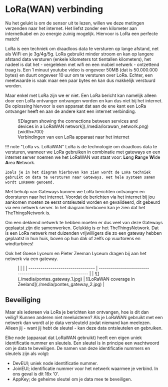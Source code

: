 # LoRa(WAN) verbinding

Nu het gelukt is om de sensor uit te lezen, willen we deze metingen verzenden naar het internet. Het liefst zonder een kilometer aan internetkabel en zo energie zuinig mogelijk. Hiervoor is LoRa een perfecte match!

LoRa is een techniek om draadloos data te versturen op lange afstand, net als WiFi en je 3g/4g/5g. LoRa gebruikt minder stroom en kan op langere afstand data versturen (enkele kilometers tot tientallen kilometers), het nadeel is dat het - vergeleken met wifi en een mobiel netwerk - ontzettend traag is. Een 1 minuut youtube video is ongeveer 50MB (dat is 50.000.000 bytes) en duurt ongeveer 10 uur om te versturen over LoRa. Echter, een meetwaarde is vaak maar een paar bytes en kan dus makkelijk verstuurd worden.

Maar enkel met LoRa zijn we er niet. Een LoRa bericht kan namelijk alleen door een LoRa ontvanger ontvangen worden en kan dus niet bij het internet. De oplossing hiervoor is een apparaat dat aan de ene kant een LoRa ontvanger heeft en aan de andere kant een internet verbinding. 

<figure markdown="1">
![Diagram showing the connections between services and devices in a LoRaWAN network](./media/lorawan_network.png){width=700}
<figcaption>Verbindingen van een LoRa apparaat naar het internet</figcaption>
</figure>

!!! note "LoRa vs. LoRaWAN"
    LoRa is de technologie om draadloos data te versturen, wanneer we LoRa gebruiken in combinatie met gateways en een internet server noemen we het LoRaWAN wat staat voor: **Lo**ng **Ra**nge **W**ide **A**rea **N**etwork.

    Zoals je in het diagram hierboven kan zien wordt de LoRa techniek gebruikt om data te versturen naar Gateways. Het hele systeem samen wordt LoRaWAN genoemd.

Met behulp van Gateways kunnen we LoRa berichten ontvangen en doorsturen naar het internet. Voordat de berichten via het internet bij jou aankomen moeten ze eerst ontsleuteld worden en gevalideerd, dit gebeurd via een netwerk server. In het diagram hierboven kan je zien dat het TheThingsNetwork is.

Om een dekkend netwerk te hebben moeten er dus veel van deze Gateways geplaatst zijn die samenwerken. Gelukkig is er het TheThingsNetwork. Dat is een LoRa netwerk met duizenden vrijwilligers die zo een gateway hebben geplaatst in hun huis, boven op hun dak of zelfs op vuurtorens en windturbines!

Ook het Goese Lyceum en Pieter Zeeman Lyceum dragen bij aan het netwerk via een gateway.

<figure markdown="1">
|                                   |                                                              |
| --------------------------------- | ------------------------------------------------------------ |
| ![](./media/pontes_gateway_1.jpg) | ![LoRaWAN coverage in Zeeland](./media/pontes_gateway_2.jpg) |
</figure>

## Beveiliging

Maar als iedereen via LoRa je berichten kan ontvangen, hoe is dit dan veilig? Kunnen anderen niet meeluisteren? Als je LoRaWAN gebruikt met een netwerk dan wordt al je data versleuteld zodat niemand kan meelezen. Alleen jij - want jij hebt de sleutel - kan deze data ontsleutelen en gebruiken.

Elke node (apparaat dat LoRaWAN gebruikt) heeft een eigen uniek identificatie nummer en sleutels. Een sleutel is in principe een wachtwoord om je data te beveiligen. De namen van deze identificatie nummers en sleutels zijn als volgt:

- DevEUI; uniek node identificatie nummer.
- JoinEUI; identificatie nummer voor het netwerk waarmee je verbind. In ons geval is dit 16x '0'.
- AppKey; de geheime sleutel om je data mee te beveiligen.
